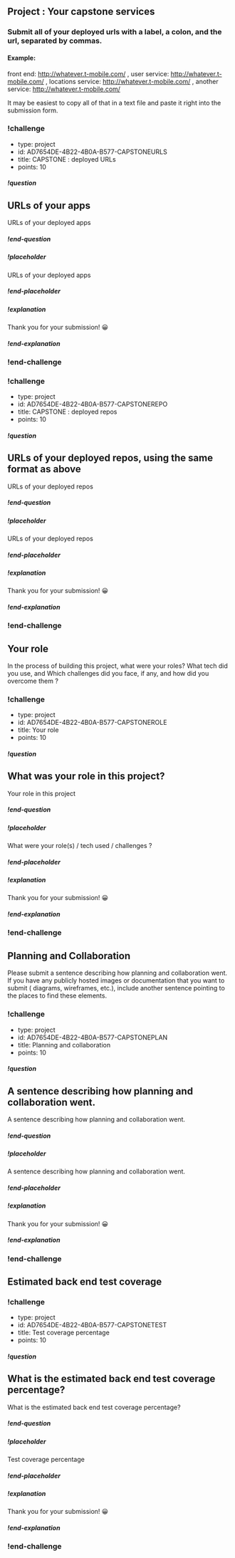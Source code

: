 ## Project : Your capstone services

### Submit all of your deployed urls with a label, a colon, and the url, separated by commas. 

#### Example: 

front end: http://whatever.t-mobile.com/ , user service: http://whatever.t-mobile.com/ , 
locations service: http://whatever.t-mobile.com/ , another service: http://whatever.t-mobile.com/ 


It may be easiest to copy all of that in a text file and paste it right into the submission form. 
 

### !challenge
* type: project
* id: AD7654DE-4B22-4B0A-B577-CAPSTONEURLS
* title: CAPSTONE : deployed URLs
* points: 10

##### !question
## URLs of your apps  
URLs of your deployed apps
##### !end-question

##### !placeholder
URLs of your deployed apps
##### !end-placeholder

##### !explanation
Thank you for your submission! 😀
##### !end-explanation
### !end-challenge

### !challenge
* type: project
* id: AD7654DE-4B22-4B0A-B577-CAPSTONEREPO
* title: CAPSTONE : deployed repos
* points: 10

##### !question
## URLs of your deployed repos, using the same format as above
URLs of your deployed repos  
##### !end-question

##### !placeholder
URLs of your deployed repos
##### !end-placeholder

##### !explanation
Thank you for your submission! 😀
##### !end-explanation
### !end-challenge

## Your role

In the process of building this project, what were your roles? What tech did you use, and Which challenges did you face, if any, and how did you overcome them ? 

### !challenge
* type: project
* id: AD7654DE-4B22-4B0A-B577-CAPSTONEROLE
* title: Your role
* points: 10

##### !question
## What was your role in this project?
Your role in this project
##### !end-question

##### !placeholder
What were your role(s) / tech used / challenges ? 
##### !end-placeholder

##### !explanation
Thank you for your submission! 😀
##### !end-explanation
### !end-challenge



<!-- begin question -->

## Planning and Collaboration
Please submit a sentence describing how planning and collaboration went. If you have any publicly hosted images or documentation that you want to submit ( diagrams, wireframes, etc.), include another sentence pointing to the places to find these elements. 

### !challenge
* type: project
* id: AD7654DE-4B22-4B0A-B577-CAPSTONEPLAN
* title: Planning and collaboration
* points: 10

##### !question
## A sentence describing how planning and collaboration went.
A sentence describing how planning and collaboration went.
##### !end-question

##### !placeholder
 A sentence describing how planning and collaboration went.
##### !end-placeholder

##### !explanation
Thank you for your submission! 😀
##### !end-explanation
### !end-challenge
<!-- end question -->


<!-- begin question -->

## Estimated back end test coverage

### !challenge
* type: project
* id: AD7654DE-4B22-4B0A-B577-CAPSTONETEST
* title: Test coverage percentage
* points: 10

##### !question
## What is the estimated back end test coverage percentage?
What is the estimated back end test coverage percentage?
##### !end-question

##### !placeholder
Test coverage percentage
##### !end-placeholder

##### !explanation
Thank you for your submission! 😀
##### !end-explanation
### !end-challenge
<!-- end question -->






